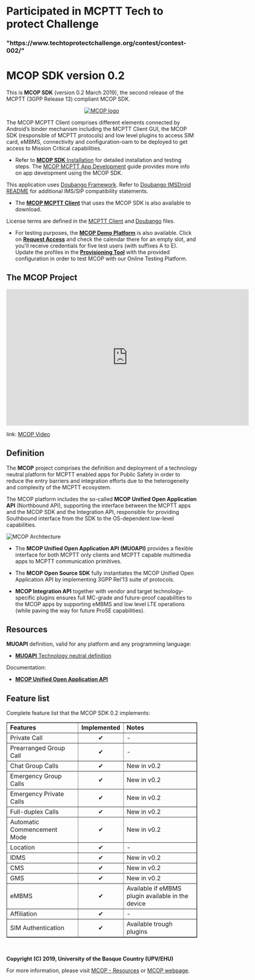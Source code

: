 <p><h1>Participated in MCPTT Tech to protect Challenge</h1>
<h3>"https://www.techtoprotectchallenge.org/contest/contest-002/"</h3></p>
 

# MCOP SDK version 0.2

This is **MCOP SDK** (version 0.2 March 2019), the second release of the MCPTT (3GPP Release 13) compliant MCOP SDK.

<p align="center"><a href="https://mcopenplatform.org" target="_blank" rel="noopener noreferrer"><img src="https://demo.mcopenplatform.org/gitlist/mcop/MCOP-SDK.git/raw/master/images/logoMCOP_MD_w400px.png" alt="MCOP logo"></a></p>

The MCOP MCPTT Client comprises different elements connected by Android’s binder mechanism including the MCPTT Client GUI, the MCOP SDK (responsible of MCPTT protocols) and low level plugins to access SIM card, eMBMS, connectivity and configuration-oam to be deployed to get access to Mission Critical capabilities.

* Refer to [**MCOP SDK** Installation](https://demo.mcopenplatform.org/gitlist/mcop/MCOP-SDK.git/blob/master/docs/MCOP_SDK_Installation.md) for detailed installation and testing steps. The [MCOP MCPTT App Development](https://demo.mcopenplatform.org/gitlist/mcop/MCOP-SDK.git/blob/master/docs/MCOP_App_developing_steps.md) guide provides more info on app development using the MCOP SDK.

This application uses [Doubango Framework](https://www.doubango.org/).
Refer to [Doubango IMSDroid README](https://demo.mcopenplatform.org/gitlist/mcop/MCOP-SDK.git/blob/master/docs/imsdroid_README.md) for additional IMS/SIP compatibility statements.

* The [**MCOP MCPTT Client**](https://demo.mcopenplatform.org/gitlist/mcop/MCOP-MCPTT-Client.git/blob/master/README.md) that uses the MCOP SDK is also available to download.

License terms are defined in the [MCPTT Client](https://demo.mcopenplatform.org/gitlist/mcop/MCOP-SDK.git/blob/master/docs/Licensing.md) and [Doubango](https://demo.mcopenplatform.org/gitlist/mcop/MCOP-SDK.git/blob/master/docs/Licensing_Doubango.md) files. 

* For testing purposes, the [**MCOP Demo Platform**](https://demo.mcopenplatform.org/) is also available. Click on [**Request Access**](https://demo.mcopenplatform.org/reserve) and check the calendar there for an empty slot, and you'll receive credentials for five test users (with suffixes A to E). Update the profiles in the [**Provisioning Tool**](https://demo.mcopenplatform.org/gitlist/mcop/MCOP-SDK.git/blob/master/docs/ProvisioningTool.md) with the provided configuration in order to test MCOP with our Online Testing Platform.


## The MCOP Project

<iframe src="https://player.vimeo.com/video/269823996?title=0" width="640" height="360" frameborder="0" webkitallowfullscreen mozallowfullscreen allowfullscreen></iframe>
<p>link: <a href="https://vimeo.com/269823996">MCOP Video</a></p>


## Definition

The **MCOP** project comprises the definition and deployment of a technology neutral platform for MCPTT enabled apps for Public Safety in order to reduce the entry barriers and integration efforts due to the heterogeneity and complexity of the MCPTT ecosystem.

The MCOP platform includes the so-called **MCOP Unified Open Application API** (Northbound API), supporting the interface between the MCPTT apps and the MCOP SDK and the Integration API, responsible for providing Southbound interface from the SDK to the OS-dependent low-level capabilities.

![MCOP Architecture](https://demo.mcopenplatform.org/gitlist/mcop/MCOP-SDK.git/raw/master/images/MCOParchitecture.png)

* The **MCOP Unified Open Application API (MUOAPI)** provides a flexible interface for both MCPTT only clients and MCPTT capable multimedia apps to MCPTT communication primitives.

* The **MCOP Open Source SDK** fully instantiates the MCOP Unified Open Application API by implementing 3GPP Rel’13 suite of protocols.

* **MCOP Integration API** together with vendor and target technology-specific plugins ensures full MC-grade and future-proof capabilities to the MCOP apps by supporting eMBMS and low level LTE operations (while paving the way for future ProSE capabilities).

## Resources

**MUOAPI** definition, valid for any platform and any programming language:

* [**MUOAPI** Technology neutral definition](https://www.mcopenplatform.org/resources/MUOAPI_definition/)

Documentation:

* [**MCOP Unified Open Application API**](https://www.mcopenplatform.org/resources/MUOAPI/)

## Feature list

Complete feature list that the MCOP SDK 0.2 implements:

<table border='1' cellspacing='0' cellpadding='7'>
<blockquote><tr>
<blockquote><td><b>Features</b></td>
<td><b>Implemented</b></td>
<td><b>Notes</b></td>
</blockquote></tr>
<tr>
<blockquote><td>Private Call</td>
<td align="center"> ✔ </td>
<td> - </td>
</blockquote></tr>
<tr>
<blockquote><td>Prearranged Group Call</td>
<td align="center"> ✔ </td>
<td> - </td>
</blockquote></tr>
<tr>
<blockquote><td>Chat Group Calls</td>
<td align="center"> ✔ </td>
<td> New in v0.2 </td>
</blockquote></tr>
<tr>
<tr>
<blockquote><td>Emergency Group Calls</td>
<td align="center"> ✔ </td>
<td> New in v0.2 </td>
</blockquote></tr>
<tr>
<tr>
<blockquote><td>Emergency Private Calls</td>
<td align="center"> ✔ </td>
<td> New in v0.2 </td>
</blockquote></tr>
<tr>
<blockquote><td>Full-duplex Calls</td>
<td align="center"> ✔ </td>
<td> New in v0.2 </td>
</blockquote></tr>
<tr>
<tr>
<blockquote><td>Automatic Commencement Mode</td>
<td align="center"> ✔ </td>
<td> New in v0.2 </td>
</blockquote></tr>
<tr>
<tr>
<blockquote><td>Location</td>
<td align="center"> ✔ </td>
<td> - </td>
</blockquote></tr>
<tr>
<blockquote><td>IDMS</td>
<td align="center"> ✔ </td>
<td> New in v0.2 </td>
</blockquote></tr>
<tr>
<blockquote><td>CMS</td>
<td align="center"> ✔ </td>
<td> New in v0.2 </td>
</blockquote></tr>
<tr>
<tr>
<blockquote><td>GMS</td>
<td align="center"> ✔ </td>
<td> New in v0.2 </td>
</blockquote></tr>
<tr>
<blockquote><td>eMBMS</td>
<td align="center"> ✔ </td>
<td> Available if eMBMS plugin available in the device </td>
</blockquote></tr>
<tr>
<blockquote><td>Affiliation</td>
<td align="center"> ✔ </td>
<td> - </td>
</blockquote></tr>
<tr>
<blockquote><td>SIM Authentication</td>
<td align="center"> ✔ </td>
<td> Available trough plugins </td>
</blockquote></tr>
</blockquote><blockquote></table>
</br>




**Copyright (C) 2019, University of the Basque Country (UPV/EHU)**

For more information, please visit [MCOP - Resources](https://www.mcopenplatform.org/mcop_resources/) or [MCOP webpage](https://www.mcopenplatform.org).



